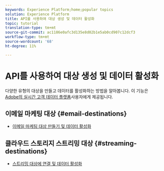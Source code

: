 ```yaml
---
keywords: Experience Platform;home;popular topics
solution: Experience Platform
title: API를 사용하여 대상 생성 및 데이터 활성화
topic: tutorial
translation-type: tm+mt
source-git-commit: ac1186e0afc3d135e8d02b1e5ab0cd907c12dcf3
workflow-type: tm+mt
source-wordcount: '68'
ht-degree: 11%

---
```



# API를 사용하여 대상 생성 및 데이터 활성화

다양한 유형의 대상을 만들고 데이터를 활성화하는 방법을 알아봅니다. 이 기능은 [Adobe의 실시간 고객 데이터 플랫폼](https://docs.adobe.com/content/help/en/experience-platform/rtcdp/overview.html)사용자에게 제공됩니다.

## 이메일 마케팅 대상 {#email-destinations}

* [이메일 마케팅 대상 만들기 및 데이터 활성화](/help/rtcdp/destinations/email-marketing-api.md)

## 클라우드 스토리지 스트리밍 대상 {#streaming-destinations}

* [스트리밍 대상에 연결 및 데이터 활성화](/help/rtcdp/destinations/streaming-destinations-api-tutorial.md)